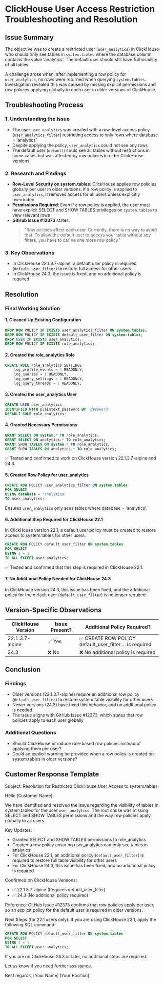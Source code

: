 # ClickHouse User Access Restriction Troubleshooting and Resolution

## Issue Summary

The objective was to create a restricted user (`user_analytics`) in ClickHouse who should only see tables in `system.tables` where the database column contains the value 'analytics'. The default user should still have full visibility of all tables.

A challenge arose when, after implementing a row policy for `user_analytics`, no rows were returned when querying `system.tables`. Investigation revealed this was caused by missing explicit permissions and row policies applying globally to each user in older versions of ClickHouse.

## Troubleshooting Process

### 1. Understanding the Issue
- The user `user_analytics` was created with a row-level access policy (`user_analytics_filter`) restricting access to only rows where database = 'analytics'
- Despite applying the policy, `user_analytics` could not see any rows
- The default user (`default`) could see all tables without restrictions in some cases but was affected by row policies in older ClickHouse versions

### 2. Research and Findings
- **Row-Level Security on system.tables**: ClickHouse applies row policies globally per user in older versions. If a row policy is applied to `user_analytics`, it removes access for all users unless explicitly overridden
- **Permissions Required**: Even if a row policy is applied, the user must have explicit SELECT and SHOW TABLES privileges on `system.tables` to view relevant rows
- **GitHub Issue #12373** states:
  > "Row policies affect each user. Currently, there is no way to avoid that. To allow the default user to access your table without any filters, you have to define one more row policy."

### 3. Key Observations
- In ClickHouse 22.1.3.7-alpine, a default user policy is required (`default_user_filter`) to restore full access for other users
- In ClickHouse 24.3, the issue is fixed, and no additional policy is required

## Resolution

### Final Working Solution

#### 1. Cleaned Up Existing Configuration
```sql
DROP ROW POLICY IF EXISTS user_analytics_filter ON system.tables;
DROP ROW POLICY IF EXISTS default_user_filter ON system.tables;
DROP USER IF EXISTS user_analytics;
DROP ROW POLICY IF EXISTS role_analytics;
```

#### 2. Created the role_analytics Role
```sql
CREATE ROLE role_analytics SETTINGS 
    log_profile_events = 1 READONLY, 
    log_queries = 1 READONLY, 
    log_query_settings = 1 READONLY, 
    log_query_threads = 1 READONLY;
```

#### 3. Created the user_analytics User
```sql
CREATE USER user_analytics 
IDENTIFIED WITH plaintext_password BY 'password' 
DEFAULT ROLE role_analytics;
```

#### 4. Granted Necessary Permissions
```sql
GRANT SELECT ON system.* TO role_analytics;
GRANT SELECT ON analytics.* TO role_analytics;
GRANT SHOW TABLES ON system.* TO role_analytics;
GRANT SHOW TABLES ON analytics.* TO role_analytics;
```

✅ Tested and confirmed to work on ClickHouse version 22.1.3.7-alpine and 24.3.

#### 5. Created Row Policy for user_analytics
```sql
CREATE ROW POLICY user_analytics_filter ON system.tables
FOR SELECT 
USING database = 'analytics' 
TO user_analytics;
```
Ensures `user_analytics` only sees tables where database = 'analytics'.

#### 6. Additional Step Required for ClickHouse 22.1
In ClickHouse version 22.1, a default user policy must be created to restore access to system.tables for other users:

```sql
CREATE ROW POLICY default_user_filter ON system.tables 
FOR SELECT 
USING 1 = 1 
TO ALL EXCEPT user_analytics;
```

✅ Tested and confirmed that this step is required in ClickHouse 22.1.

#### 7. No Additional Policy Needed for ClickHouse 24.3
In ClickHouse version 24.3, this issue has been fixed, and the additional policy for the default user (`default_user_filter`) is no longer required.

## Version-Specific Observations

| ClickHouse Version | Issue Present? | Additional Policy Required? |
|-------------------|----------------|---------------------------|
| 22.1.3.7-alpine   | ✅ Yes         | ✅ CREATE ROW POLICY default_user_filter ... is required |
| 24.3              | ❌ No          | ❌ No additional policy is required |

## Conclusion

### Findings
- Older versions (22.1.3.7-alpine) require an additional row policy (`default_user_filter`) to restore system table visibility for other users
- Newer versions (24.3) have fixed this behavior, and no additional policy is needed
- The issue aligns with GitHub Issue #12373, which states that row policies apply to each user globally

### Additional Questions
- Should ClickHouse introduce role-based row policies instead of applying them per user?
- Could an explicit warning be provided when a row policy is created on system.tables in older versions?

## Customer Response Template

Subject: Resolution for Restricted ClickHouse User Access to system.tables

Hello [Customer Name],

We have identified and resolved the issue regarding the visibility of tables in system.tables for the user `user_analytics`. The root cause was missing SELECT and SHOW TABLES permissions and the way row policies apply globally to all users.

Key Updates:
- Granted SELECT and SHOW TABLES permissions to role_analytics
- Created a row policy ensuring user_analytics can only see tables in analytics
- For ClickHouse 22.1, an additional policy (`default_user_filter`) is required to restore full table visibility for other users
- For ClickHouse 24.3, this issue has been fixed, and no additional policy is required

Confirmed on ClickHouse Versions:
- ✅ 22.1.3.7-alpine (Requires default_user_filter)
- ✅ 24.3 (No additional policy required)

Reference: GitHub Issue #12373 confirms that row policies apply per user, so an explicit policy for the default user is required in older versions.

Next Steps (for 22.1 users only):
If you are using ClickHouse 22.1, apply the following SQL command:

```sql
CREATE ROW POLICY default_user_filter ON system.tables 
FOR SELECT 
USING 1 = 1 
TO ALL EXCEPT user_analytics;
```

If you are on ClickHouse 24.3 or later, no additional steps are required.

Let us know if you need further assistance.

Best regards,
[Your Name]
[Your Position]
